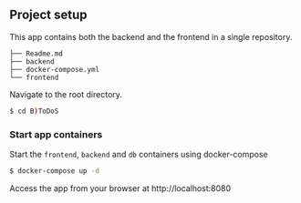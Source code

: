 ## Project setup
This app contains both the backend and the frontend in a single repository.
```	
├── Readme.md
├── backend
├── docker-compose.yml
└── frontend
```

Navigate to the root directory.

```bash
$ cd B)ToDoS
```
### Start app containers

Start the `frontend`, `backend` and `db` containers using docker-compose

```	bash
$ docker-compose up -d 
```
Access the app from your browser at http://localhost:8080
